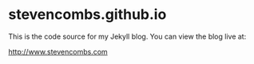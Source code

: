 stevencombs.github.io
=====================

This is the code source for my Jekyll blog. You can view the blog live at:

<http://www.stevencombs.com>
